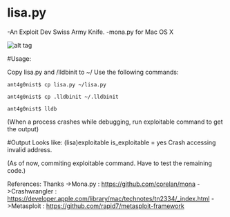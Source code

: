 # lisa.py
-An Exploit Dev Swiss Army Knife. 
-mona.py for Mac OS X

![alt tag](https://raw.githubusercontent.com/ant4g0nist/lisa.py/master/lisa.png)


#Usage:

Copy lisa.py and /lldbinit to ~/ 
Use the following commands:

	ant4g0nist$ cp lisa.py ~/lisa.py

	ant4g0nist$ cp .lldbinit ~/.lldbinit

	ant4g0nist$ lldb
	
(When a process crashes while debugging, run exploitable command to get the output)

#Output Looks like:
	(lisa)exploitable 
	is_exploitable = yes
	Crash accessing invalid address.

(As of now, commiting exploitable command. Have to test the remaining code.)

References:
	Thanks
	->Mona.py : https://github.com/corelan/mona
	->Crashwrangler : https://developer.apple.com/library/mac/technotes/tn2334/_index.html
	->Metasploit : https://github.com/rapid7/metasploit-framework
